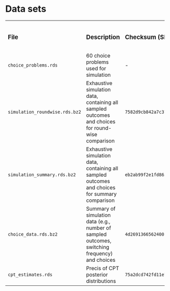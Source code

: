 
# Data sets

<table style="width:99%;">
<colgroup>
<col style="width: 13%" />
<col style="width: 39%" />
<col style="width: 27%" />
<col style="width: 9%" />
<col style="width: 9%" />
</colgroup>
<tbody>
<tr class="odd">
<td><h3 id="file">File</h3></td>
<td><h3 id="description">Description</h3></td>
<td><h3 id="checksum-sha-256">Checksum (SHA-256)</h3></td>
<td><h3 id="size-compressed">Size Compressed</h3></td>
<td><h3 id="size-decompressed">Size Decompressed</h3></td>
</tr>
<tr class="even">
<td><code>choice_problems.rds</code></td>
<td>60 choice problems used for simulation</td>
<td>-</td>
<td>-</td>
<td>6.9 KB</td>
</tr>
<tr class="odd">
<td><code>simulation_roundwise.rds.bz2</code></td>
<td>Exhaustive simulation data, containing all sampled outcomes and
choices for round-wise comparison</td>
<td><code>7582d9cb842a7c3774c357a3e3385adacd505ea11c86f76cadd4021e0d45cd1e</code></td>
<td>47.8 MB</td>
<td>5.7 GB</td>
</tr>
<tr class="even">
<td><code>simulation_summary.rds.bz2</code></td>
<td>Exhaustive simulation data, containing all sampled outcomes and
choices for summary comparison</td>
<td><code>eb2ab99f2e1fd8652d6b9571a2da3d06b8c1d75d5cd70cab7312519f9150188b</code></td>
<td>60.5 MB</td>
<td>4.7 GB</td>
</tr>
<tr class="odd">
<td><code>choice_data.rds.bz2</code></td>
<td>Summary of simulation data (e.g., number of sampled outcomes,
switching frequency) and choices</td>
<td><code>4d2691366562400c02a2c80a73ddb8ecd85c59cedf97590867a4a88ef7764b65</code></td>
<td>12.2 MB</td>
<td>430.3 MB</td>
</tr>
<tr class="even">
<td><code>cpt_estimates.rds</code></td>
<td>Precis of CPT posterior distributions</td>
<td><code>75a2dcd742fd11e713a5873a06ba2877c3bf34d6b67b4f0cde112db1ad28ccba</code></td>
<td>-</td>
<td>112.3 KB</td>
</tr>
</tbody>
</table>

